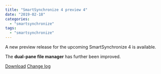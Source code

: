 ```yaml
---
title: "SmartSynchronize 4 preview 4"
date: "2019-02-18"
categories: 
  - "smartsynchronize"
tags: 
  - "smartsynchronize"
---
```


A new preview release for the upcoming SmartSynchronize 4 is available.

The **dual-pane file manager** has further been improved.

[Download](https://www.syntevo.com/smartsynchronize/preview) [Change log](https://www.syntevo.com/smartsynchronize/changelog-eap.txt)
